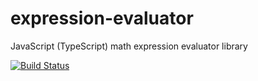 # expression-evaluator
JavaScript (TypeScript) math expression evaluator library

[![Build Status](https://travis-ci.org/tsv2013/expression-evaluator.svg?branch=master)](https://travis-ci.org/tsv2013/expression-evaluator)
